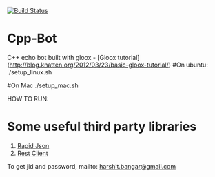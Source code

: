 [![Build Status](https://travis-ci.org/DrawersApp/echo-bot.svg?branch=master)](https://travis-ci.org/DrawersApp/echo-bot)

# Cpp-Bot

C++ echo bot built with gloox - [Gloox tutorial] (http://blog.knatten.org/2012/03/23/basic-gloox-tutorial/)
#On ubuntu:
./setup_linux.sh

#On Mac
./setup_mac.sh

HOW TO RUN:


# Some useful third party libraries
1. [Rapid Json](https://github.com/miloyip/rapidjson/)
2. [Rest Client](https://github.com/mrtazz/restclient-cpp/)

To get jid and password, mailto: harshit.bangar@gmail.com
